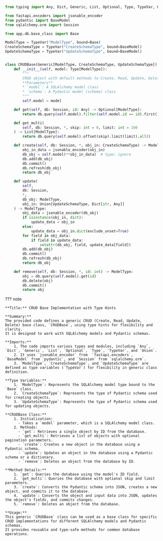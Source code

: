 ``` py
from typing import Any, Dict, Generic, List, Optional, Type, TypeVar, Union

from fastapi.encoders import jsonable_encoder
from pydantic import BaseModel
from sqlalchemy.orm import Session

from app.db.base_class import Base

ModelType = TypeVar("ModelType", bound=Base)
CreateSchemaType = TypeVar("CreateSchemaType", bound=BaseModel)
UpdateSchemaType = TypeVar("UpdateSchemaType", bound=BaseModel)


class CRUDBase(Generic[ModelType, CreateSchemaType, UpdateSchemaType]):
    def __init__(self, model: Type[ModelType]):
        """
        CRUD object with default methods to Create, Read, Update, Delete (CRUD).
        **Parameters**
        * `model`: A SQLAlchemy model class
        * `schema`: A Pydantic model (schema) class
        """
        self.model = model

    def get(self, db: Session, id: Any) -> Optional[ModelType]:
        return db.query(self.model).filter(self.model.id == id).first()

    def get_multi(
        self, db: Session, *, skip: int = 0, limit: int = 100
    ) -> List[ModelType]:
        return db.query(self.model).offset(skip).limit(limit).all()

    def create(self, db: Session, *, obj_in: CreateSchemaType) -> ModelType:
        obj_in_data = jsonable_encoder(obj_in)
        db_obj = self.model(**obj_in_data)  # type: ignore
        db.add(db_obj)
        db.commit()
        db.refresh(db_obj)
        return db_obj

    def update(
        self,
        db: Session,
        *,
        db_obj: ModelType,
        obj_in: Union[UpdateSchemaType, Dict[str, Any]]
    ) -> ModelType:
        obj_data = jsonable_encoder(db_obj)
        if isinstance(obj_in, dict):
            update_data = obj_in
        else:
            update_data = obj_in.dict(exclude_unset=True)
        for field in obj_data:
            if field in update_data:
                setattr(db_obj, field, update_data[field])
        db.add(db_obj)
        db.commit()
        db.refresh(db_obj)
        return db_obj

    def remove(self, db: Session, *, id: int) -> ModelType:
        obj = db.query(self.model).get(id)
        db.delete(obj)
        db.commit()
        return obj
```

??? note

    **Title:** CRUD Base Implementation with Type Hints
    
    **Summary:**
    The provided code defines a generic CRUD (Create, Read, Update, Delete) base class, `CRUDBase`, using type hints for flexibility and clarity. 
    It is designed to work with SQLAlchemy models and Pydantic schemas.
    
    **Imports:**
        1. The code imports various types and modules, including `Any`, `Dict`, `Generic`, `List`, `Optional`, `Type`, `TypeVar`, and `Union`.
        2. It uses `jsonable_encoder` from  `fastapi.encoders`, `BaseModel` from `pydantic`, and `Session` from `sqlalchemy.orm`.
        3. `ModelType`, `CreateSchemaType`, and `UpdateSchemaType` are defined as type variables (`TypeVar`) for flexibility in generic class definition.
    
    **Type Variables:**
        1. `ModelType`: Represents the SQLAlchemy model type bound to the `Base` class.
        2. `CreateSchemaType`: Represents the type of Pydantic schema used for creating objects.
        3. `UpdateSchemaType`: Represents the type of Pydantic schema used for updating objects.
    
    **CRUDBase Class:**
        1. Initialization:
          - Takes a `model` parameter, which is a SQLAlchemy model class.
        2. Methods:
          - `get`: Retrieves a single object by ID from the database.
          - `get_multi`: Retrieves a list of objects with optional pagination parameters.
          - `create`: Creates a new object in the database using a Pydantic schema.
          - `update`: Updates an object in the database using a Pydantic schema or a dictionary.
          - `remove`: Deletes an object from the database by ID.
      
    **Method Details:**
        1. `get`: Queries the database using the model's ID field.
        2. `get_multi`: Queries the database with optional skip and limit parameters.
        3. `create`: Converts the Pydantic schema into JSON, creates a new object, and commits it to the database.
        4. `update`: Converts the object and input data into JSON, updates the object's fields, and commits changes.
        5. `remove`: Deletes an object from the database.
    
    **Usage:**
    This generic `CRUDBase` class can be used as a base class for specific CRUD implementations for different SQLAlchemy models and Pydantic schemas. 
    It provides reusable and type-safe methods for common database operations.
